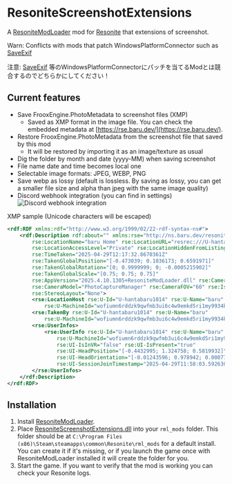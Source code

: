 # ResoniteScreenshotExtensions

A [ResoniteModLoader](https://github.com/resonite-modding-group/ResoniteModLoader) mod for [Resonite](https://resonite.com/) that extensions of screenshot.

Warn: Conflicts with mods that patch WindowsPlatformConnector such as [SaveExif](https://github.com/rassi0429/SaveExif)

注意: [SaveExif](https://github.com/rassi0429/SaveExif) 等のWindowsPlatformConnectorにパッチを当てるModとは競合するのでどちらかにしてください！

## Current features
- Save FrooxEngine.PhotoMetadata to screenshot files (XMP)
    - Saved as XMP format in the image file. You can check the embedded metadata at [https://rse.baru.dev/](https://rse.baru.dev/).
- Restore FrooxEngine.PhotoMetadata from the screenshot file that saved by this mod
    - It will be restored by importing it as an image/texture as usual
- Dig the folder by month and date (yyyy-MM) when saving screenshot
- File name date and time becomes local one
- Selectable image formats: JPEG, WEBP, PNG
- Save webp as lossy (default is lossless. By saving as lossy, you can get a smaller file size and alpha than jpeg with the same image quality)
- Discord webhook integration (you can find in settings)
![Discord webhook integration](https://github.com/user-attachments/assets/ca3c2996-0259-4ee1-a4f6-82496aabd892)

XMP sample (Unicode characters will be escaped)
```xml
<rdf:RDF xmlns:rdf="http://www.w3.org/1999/02/22-rdf-syntax-ns#">
    <rdf:Description rdf:about="" xmlns:rse="http://ns.baru.dev/resonite-ss-ext/2.0/"
        rse:LocationName="baru Home" rse:LocationURL="resrec:///U-hantabaru1014/R-Home"
        rse:LocationAccessLevel="Private" rse:LocationHiddenFromListing="false"
        rse:TimeTaken="2025-04-29T12:17:32.8670361Z"
        rse:TakenGlobalPosition="[-0.473039; 0.1036173; 0.6591971]"
        rse:TakenGlobalRotation="[0; 0.9999999; 0; -0.0005215902]"
        rse:TakenGlobalScale="[0.75; 0.75; 0.75]"
        rse:AppVersion="2025.4.10.1305+ResoniteModLoader.dll" rse:CameraManufacturer="Resonite"
        rse:CameraModel="PhotoCaptureManager" rse:CameraFOV="60" rse:Is360="false"
        rse:StereoLayout="None">
        <rse:LocationHost rse:U-Id="U-hantabaru1014" rse:U-Name="baru"
            rse:U-MachineId="wofiumn6rddzk9qwfmb3ui6c4w9emkd5ri1my9934k8k6415f3so" />
        <rse:TakenBy rse:U-Id="U-hantabaru1014" rse:U-Name="baru"
            rse:U-MachineId="wofiumn6rddzk9qwfmb3ui6c4w9emkd5ri1my9934k8k6415f3so" />
        <rse:UserInfos>
            <rse:UserInfo rse:U-Id="U-hantabaru1014" rse:U-Name="baru"
                rse:U-MachineId="wofiumn6rddzk9qwfmb3ui6c4w9emkd5ri1my9934k8k6415f3so"
                rse:UI-IsInVR="false" rse:UI-IsPresent="true"
                rse:UI-HeadPosition="[-0.4432995; 1.324758; 0.5819932]"
                rse:UI-HeadOrientation="[-0.01243596; 0.978942; 0.0007779225; 0.2037579]"
                rse:UI-SessionJoinTimestamp="2025-04-29T11:58:03.5926304Z" />
        </rse:UserInfos>
    </rdf:Description>
</rdf:RDF>
```

## Installation
1. Install [ResoniteModLoader](https://github.com/resonite-modding-group/ResoniteModLoader).
2. Place [ResoniteScreenshotExtensions.dll](https://github.com/hantabaru1014/ResoniteScreenshotExtensions/releases/latest/download/ResoniteScreenshotExtensions.dll) into your `rml_mods` folder. This folder should be at `C:\Program Files (x86)\Steam\steamapps\common\Resonite\rml_mods` for a default install. You can create it if it's missing, or if you launch the game once with ResoniteModLoader installed it will create the folder for you.
3. Start the game. If you want to verify that the mod is working you can check your Resonite logs.
